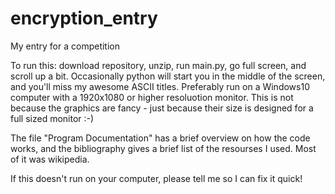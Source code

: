 # encryption_entry
My entry for a competition

To run this: download repository, unzip, run main.py, go full screen, and scroll up a bit. Occasionally python will start you in the middle of the screen, and you'll miss my awesome ASCII titles.
Preferably run on a Windows10 computer with a 1920x1080 or higher resoluotion monitor.
This is not because the graphics are fancy - just because their size is designed for a full sized monitor :-)

The file "Program Documentation" has a brief overview on how the code works, and the bibliography gives a brief list of the resourses I used. Most of it was wikipedia.

If this doesn't run on your computer, please tell me so I can fix it quick!
